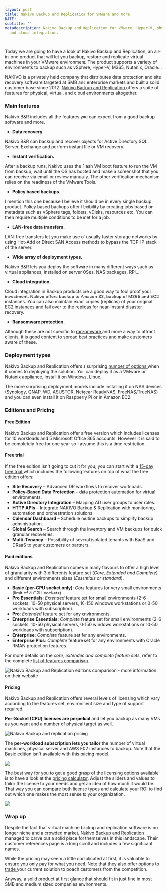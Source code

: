 ```yaml
---
layout: post
title: Nakivo Backup and Replication for VMware and more
DATE: 
subtitle: ''
metadescription: Nakivo Backup and Replication for VMware, Hyper-V, physical servers
  and cloud integration.

---
```

Today we are going to have a look at Nakivo Backup and Replication, an all-in-one product that will let you backup, restore and replicate virtual machines in your VMware environment. The product supports a variety of environments to backup such as vSphere, Hyper-V, M365, Nutanix, Oracle...

NAKIVO is a privately held company that distributes data protection and site recovery software targeted at SMB and enterprise markets and built a solid customer base since 2012. [Nakivo Backup and Replication ](https://www.nakivo.com/)offers a suite of features for physical, virtual, and cloud environments altogether.

### Main features

Nakivo B&R includes all the features you can expect from a good backup software and more.

* **Data recovery.**

Nakivo B&R can backup and recover objects for Active Directory SQL Server, Exchange and perform instant file or VM recovery.

* **Instant verification.**

After a backup runs, Nakivo uses the Flash VM boot feature to run the VM from backup, wait until the OS has booted and make a screenshot that you can receive via email or review manually. The other verification  mechanism relies on the readiness of the VMware Tools.

* **Policy based backups.**

I mention this one because I believe it should be in every single backup product. Policy based backups offer flexibility by creating jobs based on metadata such as vSphere tags, folders, vDisks, resources etc. You can then require multiple conditions to be met for a job.

* **LAN-free data transfers.**

LAN-free transfers let you make use of usually faster storage networks by using Hot-Add or Direct SAN Access methods to bypass the TCP-IP stack of the server.

* **Wide array of deployment types.**

Nakivo B&R lets you deploy the software in many different ways such as virtual appliances, installed on server OSes, NAS packages, RPi...

* **Cloud integration.**

Cloud integration in Backup products are a good way to fool proof your investment. Nakivo offers backup to Amazon S3, backup of M365 and EC2 instances. You can also maintain exact copies (replicas) of your original EC2 instances and fail over to the replicas for near-instant disaster recovery.

* **Ransomware protection.**

Although these are not specific to [ransomware ](https://www.nakivo.com/ransomware-protection/ransomware-recovery/)and more a way to attract clients, it is good content to spread best practices and make customers aware of these.

### Deployment types

Nakivo Backup and Replication offers a surprising [number of options ](https://helpcenter.nakivo.com/User-Guide/Content/Deployment/Installing-NAKIVO-Backup-and-Replication/Installing-NAKIVO-Backup-and-Replication.htm)when it comes to deploying the solution. You can deploy it as a VMware or Nutanix appliance, install it on Windows, Linux.

The more surprising deployment models include installing it on NAS devices (Synology, QNAP, WD, ASUSTOR, Netgear ReadyNAS, FreeNAS/TrueNAS) and you can even install it on Raspberry Pi or in Amazon EC2.

### Editions and Pricing

#### Free Edition

Nakivo Backup and Replication offer a free version which includes licenses for 10 workloads and 5 Microsoft Office 365 accounts. However it is said to be completely free for one year so I assume this is a time restriction.

#### Free trial

If the free edition isn't going to cut it for you, you can start with a [15-day free trial ](https://www.nakivo.com/resources/download/trial-download/)which includes the following features on top of what the free edition offers:

* **Site Recovery** – Advanced DR workflows to recover workloads.
* **Policy-Based Data Protection** – data protection automation for virtual environments.
* **Active Directory Integration** – Mapping AD user groups to user roles.
* **HTTP APIs** – Integrate NAKIVO Backup & Replication with monitoring, automation and orchestration solutions.
* **Calendar Dashboard** – Schedule routine backups to simplify backup administration.
* **Global Search** – Search through the inventory and VM backups for quick granular recoveries.
* **Multi-Tenancy** – Possibility of several isolated tenants with BaaS and DRaaS to your customers or partners.

#### Paid editions

Nakivo Backup and Replication comes in many flavours to offer a high level of granularity with 3 differents feature-set (_Core, Extended and Complete_) and different environments sizes (_Essentials or standard_).

* **Basic (per-CPU socket only)**: _Core_ features for very small environments (limit of 4 CPU sockets).
* **Pro Essentials**: _Extended_ feature set for small environments (2-6 sockets, 10-50 physical servers, 10-150 windows workstations or 0-50 workloads with subscription).
* **Pro**: _Extended_ feature set for any environments.
* **Enterprise Essentials**: _Complete_ feature set for small environments (2-6 sockets, 10-50 physical servers, 0-150 windows workstations or 10-50 workloads with subscription).
* **Enterprise**: _Complete_ feature set for any environments.
* **Enterprise Plus**: _Complete_ feature set for any environments with Oracle RMAN protection features.

For more details on the _core, extended and complete feature sets_, refer to the complete [list of features comparison](https://www.nakivo.com/how-to-buy/pricing/).

![Nakivo Backup and Replication editions comparison - more information on their website](/img/nakivo1-2.jpg "Nakivo Backup and Replication editions comparison")

#### Pricing

Nakivo Backup and Replication offers several levels of licensing which vary according to the features set, environment size and type of support required.

**Per-Socket (CPU) licenses are perpetual** and let you backup as many VMs as you want and a number of physical target as well.

![Nakivo Backup and replication pricing](/img/nakivo1-4.jpg)

The **per-workload subscription lets you tailor** the number of virtual machines, physical server and AWS EC2 instances to backup. Note that the Basic edition isn't available with this pricing model.

![](/img/nakivo1-5.jpg)

The best way for you to get a good grasp of the licensing options available is to have a look at the [pricing calculator](https://www.nakivo.com/how-to-buy/pricing_calculator/). Adjust the sliders and values to tailor the license to your needs and get an idea of how much it would be. That way you can compare both license types and calculate your ROI to find out which one makes the most sense to your organization.

![](/img/nakivo1-1.jpg)

### Wrap up

Despite the fact that virtual machine backup and replication software is no longer niche and a crowded market, Nakivo Backup and Replication managed to carve out a solid place for themselves in this landscape. Their customer references page is a long scroll and includes a few significant names.

While the pricing may seem a little complicated at first, it is valuable to ensure you only pay for what you need. Note that they also offer options to [trade ]()your current solution to poach customers from the competition.

Anyway, a solid product at first glance that should fit in just fine in most SMB and medium sized companies environments.